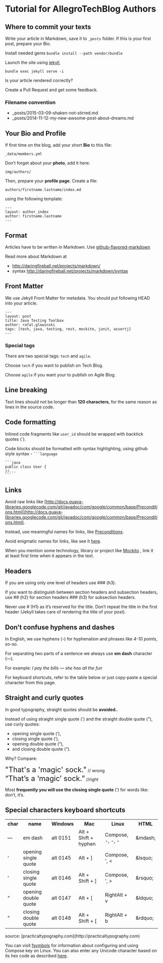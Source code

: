 # Tutorial for AllegroTechBlog Authors

## Where to commit your texts
Write your article in Markdown, save it to `_posts` folder.
If this is your first post, prepare your Bio.

Install needed gems
`bundle install --path vendor/bundle`

Launch the site using [jekyll](https://help.github.com/articles/using-jekyll-with-pages),

`bundle exec jekyll serve -i`

Is your article rendered correctly?

Create a Pull Request and get some feedback.

### Filename convention

* _posts/2015-03-09-shaken-not-stirred.md
* _posts/2014-11-12-my-new-awsome-post-about-dreams.md


## Your Bio and Profile
If first time on the blog, add your short **Bio** to this file:

```
_data/members.yml
```

Don’t forget about your **photo**, add it here:

```
img/authors/
```

Then, prepare your **profile page**.
Create a file:

```
authors/firstname.lastname/index.md
```

using the following template:

```
---
layout: author_index
author: firstname.lastname
---
```

## Format
Articles have to be written in Markdown.
Use [github-flavored-markdown](https://help.github.com/articles/github-flavored-markdown)

Read more about Markdown at

* http://daringfireball.net/projects/markdown/
* syntax http://daringfireball.net/projects/markdown/syntax

## Front Matter
We use Jekyll Front Matter for metadata. You should put following HEAD into your article.

    ---
    layout: post
    title: Java Testing Toolbox
    author: rafal.glowinski
    tags: [tech, java, testing, rest, mockito, junit, assertj]
    ---

### Special tags

There are two special tags: `tech` and `agile`.

Choose `tech` if you want to publish on Tech Blog.

Choose `agile` if you want your to publish on Agile Blog.


## Line breaking
Text lines should not be longer than **120 characters**, for the same reason as lines in the source code.

## Code formatting

Inlined code fragments like `user_id` should be wrapped  with backtick quotes (`).

Code blocks should be formatted with syntax highlighting,
using github style syntax -  <code>```language</code>

    ```java
    public class User {
    //...
    ```

## Links
Avoid raw links like [http://docs.guava-libraries.googlecode.com/git/javadoc/com/google/common/base/Preconditions.html](http://docs.guava-libraries.googlecode.com/git/javadoc/com/google/common/base/Preconditions.html).

Instead, use meaningful names for links, like [Preconditions](http://docs.guava-libraries.googlecode.com/git/javadoc/com/google/common/base/Preconditions.html).

Avoid enigmatic names for links, like see it [here](https://www.youtube.com/watch?v=TUHgGK-tImY).

When you mention some technology, library or project like [Mockito](https://code.google.com/p/mockito/)
, link it at least first time when it appears in the text.

## Headers
If you are using only one level of headers use ### (h3).

If you want to distinguish between section headers and subsection headers,
use ## (h2) for section headers ### (h3) for subsection headers.

Never use # (H1) as it’s reserved for the title. Don’t repeat the title in the first header (Jekyll takes care of rendering the title of your post).

## Don’t confuse hyphens and dashes
In English, we use hyphens (-) for hyphenation and phrases like *4-10 points*, *so-so*.

For separating two parts of a sentence we always use **em dash** character (—).

For example:
*I pay the bills — she has all the fun*

For keyboard shortcuts, refer to the table below or just copy-paste
a special character from this page.

## Straight and curly quotes
In good typography, straight quotes should be **avoided.**.

Instead of using straight single quote (') and the straight double quote ("),
use curly quotes:

* opening single quote (‘),
* closing single quote (’),
* opening double quote (“),
* and closing double quote (”).

Why? Compare:

<font size="5">
"That's a 'magic' sock."</font>	// wrong <br/>
<font size="5">
“That’s a ‘magic’ sock.”</font> //right


Most **frequently you will use the closing single quote** (’) for words like: don’t, it’s.

## Special characters keyboard shortcuts
<table >
    <tr>
        <th>char</th>
        <th>name</th>
        <th>Windows</th>
        <th>Mac</th>
        <th>Linux</th>
        <th>HTML</th>
    </tr>
    <tr>
        <td>—</td>
        <td>em dash</td>
        <td>alt 0151</td>
        <td>Alt + Shift + hyphen</td>
        <td>Compose, -, -, -</td>
        <td>&amp;mdash;<br/></td>
    </tr>
    <tr>
        <td>‘</td>
        <td>opening single quote</td>
        <td>alt 0145</td>
        <td>Alt + ]</td>
        <td>Compose, ', &lt;</td>
        <td>&amp;lsquo;</td>
    </tr>
    <tr>
        <td>’</td>
        <td>closing single quote</td>
        <td>alt 0146</td>
        <td>Alt + Shift + ]</td>
        <td>Compose, ', &gt;</td>
        <td>&amp;rsquo;</td>
    </tr>
    <tr>
        <td>“</td>
        <td>opening double quote</td>
        <td>alt 0147</td>
        <td>Alt + [</td>
        <td>RightAlt + v</td>
        <td>&amp;ldquo;</td>
    </tr>
    <tr>
        <td>”</td>
        <td>closing double quote</td>
        <td>alt 0148</td>
        <td>Alt + Shift + [</td>
        <td>RightAlt + b</td>
        <td>&amp;rdquo;</td>
    </tr>
</table>
source: [practicaltypography.com](http://practicaltypography.com)

You can visit [fsymbols](http://fsymbols.com/keyboard/linux/compose/) for information about configuring and using Compose key on Linux.
You can also enter any Unicode character based on its hex code as described [here](http://fsymbols.com/keyboard/linux/unicode/).
